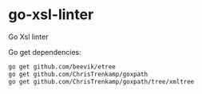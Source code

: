 # go-xsl-linter
Go Xsl linter

Go get dependencies:
```sh
go get github.com/beevik/etree
go get github.com/ChrisTrenkamp/goxpath
go get github.com/ChrisTrenkamp/goxpath/tree/xmltree
```
